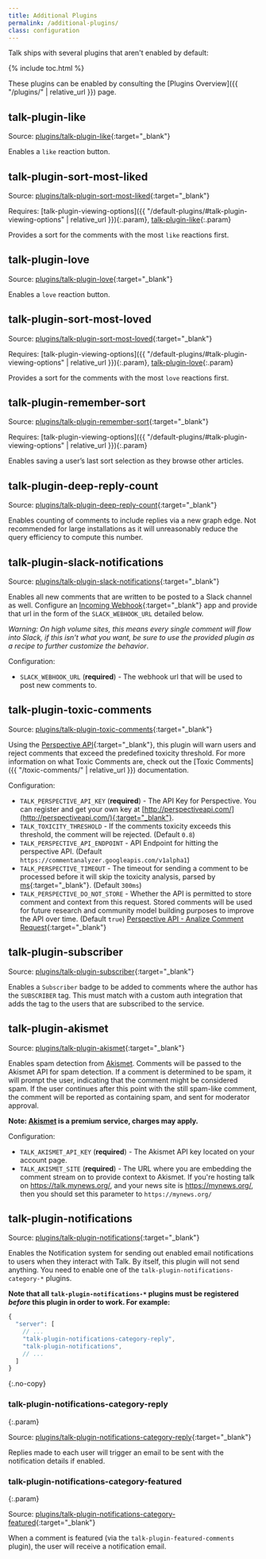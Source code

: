 ```yaml
---
title: Additional Plugins
permalink: /additional-plugins/
class: configuration
---
```


Talk ships with several plugins that aren't enabled by default:

{% include toc.html %}

These plugins can be enabled by consulting the
[Plugins Overview]({{ "/plugins/" | relative_url }}) page.

## talk-plugin-like

Source: [plugins/talk-plugin-like](https://github.com/coralproject/talk/tree/master/plugins/talk-plugin-like){:target="_blank"}

Enables a `like` reaction button.

## talk-plugin-sort-most-liked

Source: [plugins/talk-plugin-sort-most-liked](https://github.com/coralproject/talk/tree/master/plugins/talk-plugin-sort-most-liked){:target="_blank"}

Requires: [talk-plugin-viewing-options]({{ "/default-plugins/#talk-plugin-viewing-options" | relative_url }}){:.param}, [talk-plugin-like](#talk-plugin-like){:.param}

Provides a sort for the comments with the most `like` reactions first.

## talk-plugin-love

Source: [plugins/talk-plugin-love](https://github.com/coralproject/talk/tree/master/plugins/talk-plugin-love){:target="_blank"}

Enables a `love` reaction button.

## talk-plugin-sort-most-loved

Source: [plugins/talk-plugin-sort-most-loved](https://github.com/coralproject/talk/tree/master/plugins/talk-plugin-sort-most-loved){:target="_blank"}

Requires: [talk-plugin-viewing-options]({{ "/default-plugins/#talk-plugin-viewing-options" | relative_url }}){:.param}, [talk-plugin-love](#talk-plugin-love){:.param}

Provides a sort for the comments with the most `love` reactions first.

## talk-plugin-remember-sort

Source: [plugins/talk-plugin-remember-sort](https://github.com/coralproject/talk/tree/master/plugins/talk-plugin-remember-sort){:target="_blank"}

Requires: [talk-plugin-viewing-options]({{ "/default-plugins/#talk-plugin-viewing-options" | relative_url }}){:.param}

Enables saving a user’s last sort selection as they browse other articles.

## talk-plugin-deep-reply-count

Source: [plugins/talk-plugin-deep-reply-count](https://github.com/coralproject/talk/tree/master/plugins/talk-plugin-deep-reply-count){:target="_blank"}

Enables counting of comments to include replies via a new graph edge. Not
recommended for large installations as it will unreasonably reduce the query
efficiency to compute this number.

## talk-plugin-slack-notifications

Source: [plugins/talk-plugin-slack-notifications](https://github.com/coralproject/talk/tree/master/plugins/talk-plugin-slack-notifications){:target="_blank"}

Enables all new comments that are written to be posted to a Slack channel as
well. Configure an
[Incoming Webhook](https://api.slack.com/incoming-webhooks){:target="_blank"}
app and provide that url in the form of the `SLACK_WEBHOOK_URL`
detailed below.

*Warning: On high volume sites, this means every single comment will flow into
Slack, if this isn't what you want, be sure to use the provided plugin as a
recipe to further customize the behavior*.

Configuration:

- `SLACK_WEBHOOK_URL` (**required**) - The webhook url that will be
  used to post new comments to.

## talk-plugin-toxic-comments

Source: [plugins/talk-plugin-toxic-comments](https://github.com/coralproject/talk/tree/master/plugins/talk-plugin-toxic-comments){:target="_blank"}

Using the [Perspective API](http://perspectiveapi.com/){:target="_blank"}, this
plugin will warn users and reject comments that exceed the predefined toxicity
threshold. For more information on what Toxic Comments are, check out the
[Toxic Comments]({{ "/toxic-comments/" | relative_url }}) documentation.

Configuration:

- `TALK_PERSPECTIVE_API_KEY` (**required**) - The API Key for Perspective. You
  can register and get your own key at [http://perspectiveapi.com/](http://perspectiveapi.com/){:target="_blank"}.
- `TALK_TOXICITY_THRESHOLD` - If the comments toxicity exceeds this threshold,
  the comment will be rejected. (Default `0.8`)
- `TALK_PERSPECTIVE_API_ENDPOINT` - API Endpoint for hitting the
  perspective API. (Default `https://commentanalyzer.googleapis.com/v1alpha1`)
- `TALK_PERSPECTIVE_TIMEOUT` - The timeout for sending a comment to
  be processed before it will skip the toxicity analysis, parsed by
  [ms](https://www.npmjs.com/package/ms){:target="_blank"}. (Default `300ms`)
- `TALK_PERSPECTIVE_DO_NOT_STORE` - Whether the API is permitted to store comment and context from this request. Stored comments will be used for future research and community model building purposes to improve the API over time. (Default `true`) [Perspective API - Analize Comment Request](https://github.com/conversationai/perspectiveapi/blob/master/api_reference.md#analyzecomment-request){:target="_blank"}

## talk-plugin-subscriber

Source: [plugins/talk-plugin-subscriber](https://github.com/coralproject/talk/tree/master/plugins/talk-plugin-subscriber){:target="_blank"}

Enables a `Subscriber` badge to be added to comments where the author has the
`SUBSCRIBER` tag. This must match with a custom auth integration that adds the
tag to the users that are subscribed to the service.

## talk-plugin-akismet

Source: [plugins/talk-plugin-akismet](https://github.com/coralproject/talk/tree/master/plugins/talk-plugin-akismet){:target="_blank"}

Enables spam detection from [Akismet](https://akismet.com/). Comments will be passed to the Akismet API for spam detection. If a comment
is determined to be spam, it will prompt the user, indicating that the comment might be considered spam. If the user continues after this
point with the still spam-like comment, the comment will be reported as containing spam, and sent for moderator approval.

**Note: [Akismet](https://akismet.com/) is a premium service, charges may apply.**

Configuration:

- `TALK_AKISMET_API_KEY` (**required**) - The Akismet API key located on your account page.
- `TALK_AKISMET_SITE` (**required**) - The URL where you are embedding the comment stream on to provide context to Akismet. If you're hosting talk on https://talk.mynews.org/, and your news site is https://mynews.org/, then you should set this parameter to `https://mynews.org/`

## talk-plugin-notifications

Source: [plugins/talk-plugin-notifications](https://github.com/coralproject/talk/tree/master/plugins/talk-plugin-notifications){:target="_blank"}

Enables the Notification system for sending out enabled email notifications to
users when they interact with Talk. By itself, this plugin will not send
anything. You need to enable one of the `talk-plugin-notifications-category-*` plugins.

**Note that all `talk-plugin-notifications-*` plugins must be registered
*before* this plugin in order to work. For example:**

```js
{
  "server": [
    // ...
    "talk-plugin-notifications-category-reply",
    "talk-plugin-notifications",
    // ...
  ]
}
```
{:.no-copy}

### talk-plugin-notifications-category-reply
{:.param}

Source: [plugins/talk-plugin-notifications-category-reply](https://github.com/coralproject/talk/tree/master/plugins/talk-plugin-notifications-category-reply){:target="_blank"}

Replies made to each user will trigger an email to be sent with the notification
details if enabled.

### talk-plugin-notifications-category-featured
{:.param}

Source: [plugins/talk-plugin-notifications-category-featured](https://github.com/coralproject/talk/tree/master/plugins/talk-plugin-notifications-category-featured){:target="_blank"}

When a comment is featured (via the `talk-plugin-featured-comments` plugin), the
user will receive a notification email.
